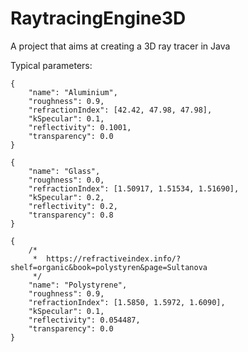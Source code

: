 # RaytracingEngine3D
A project that aims at creating a 3D ray tracer in Java

Typical parameters:

    {
        "name": "Aluminium",
        "roughness": 0.9,
        "refractionIndex": [42.42, 47.98, 47.98],
        "kSpecular": 0.1,
        "reflectivity": 0.1001,
        "transparency": 0.0
    }
    
    {
        "name": "Glass",
        "roughness": 0.0,
        "refractionIndex": [1.50917, 1.51534, 1.51690],
        "kSpecular": 0.2,
        "reflectivity": 0.2,
        "transparency": 0.8
    }

    {
        /*
         *	https://refractiveindex.info/?shelf=organic&book=polystyren&page=Sultanova
         */
        "name": "Polystyrene",
        "roughness": 0.9,
        "refractionIndex": [1.5850, 1.5972, 1.6090],
        "kSpecular": 0.1,
        "reflectivity": 0.054487,
        "transparency": 0.0
    }